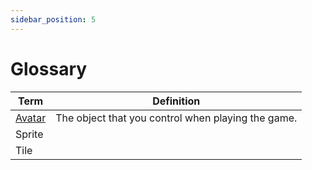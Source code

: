 ```yaml
---
sidebar_position: 5
---
```


# Glossary

| Term                      | Definition    |
| ------------------------- |:-------------:|
| [Avatar](../tools/paint/) |The object that you control when playing the game. |
| Sprite                    |               |
| Tile                      |               |
